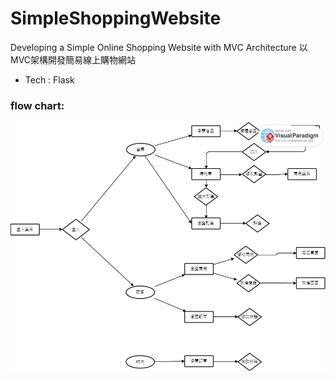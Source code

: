 # SimpleShoppingWebsite
Developing a Simple Online Shopping Website with MVC Architecture
以MVC架構開發簡易線上購物網站
- Tech : Flask
### flow chart:
![image](flowchart.png)
